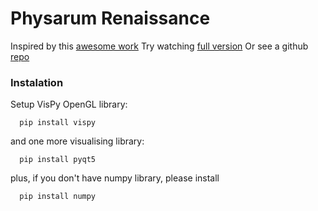 # Physarum Renaissance
Inspired by this [awesome work](https://www.sagejenson.com/physarum)
Try watching [full version](http://eprints.uwe.ac.uk/15260/1/artl.2010.16.2.pdf)
Or see a github [repo](https://github.com/nicoptere/physarum)

### Instalation
Setup VisPy OpenGL library:
```
  pip install vispy
```
and one more visualising library:
```
  pip install pyqt5
```
plus, if you don't have numpy library, please install
```
  pip install numpy
```
